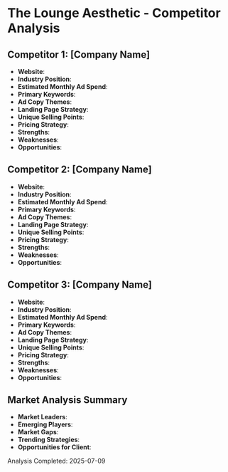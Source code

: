 # The Lounge Aesthetic - Competitor Analysis

## Competitor 1: [Company Name]
- **Website**: 
- **Industry Position**: 
- **Estimated Monthly Ad Spend**: 
- **Primary Keywords**: 
- **Ad Copy Themes**: 
- **Landing Page Strategy**: 
- **Unique Selling Points**: 
- **Pricing Strategy**: 
- **Strengths**: 
- **Weaknesses**: 
- **Opportunities**: 

## Competitor 2: [Company Name]
- **Website**: 
- **Industry Position**: 
- **Estimated Monthly Ad Spend**: 
- **Primary Keywords**: 
- **Ad Copy Themes**: 
- **Landing Page Strategy**: 
- **Unique Selling Points**: 
- **Pricing Strategy**: 
- **Strengths**: 
- **Weaknesses**: 
- **Opportunities**: 

## Competitor 3: [Company Name]
- **Website**: 
- **Industry Position**: 
- **Estimated Monthly Ad Spend**: 
- **Primary Keywords**: 
- **Ad Copy Themes**: 
- **Landing Page Strategy**: 
- **Unique Selling Points**: 
- **Pricing Strategy**: 
- **Strengths**: 
- **Weaknesses**: 
- **Opportunities**: 

## Market Analysis Summary
- **Market Leaders**: 
- **Emerging Players**: 
- **Market Gaps**: 
- **Trending Strategies**: 
- **Opportunities for Client**: 

Analysis Completed: 2025-07-09
